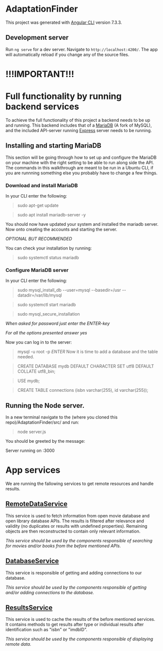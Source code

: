 # AdaptationFinder

This project was generated with [Angular CLI](https://github.com/angular/angular-cli) version 7.3.3.

## Development server

Run `ng serve` for a dev server. Navigate to `http://localhost:4200/`. The app will automatically reload if you change any of the source files.

# !!!IMPORTANT!!!
# Full functionality by running backend services

To achieve the full functionality of this project a backend needs to be up and running. This backend includes that of a [MariaDB](https://mariadb.org/) (A fork of MySQL), and the included API-server running [Express](http://expressjs.com/) server needs to be running.

## Installing and starting MariaDB

This section will be going through how to set up and configure the MariaDB on your machine with the right setting to be able to run along side the API. The commands in this walkthrough are meant to be run in a Ubuntu CLI, if you are runnning something else you probably have to change a few things.

### Download and install MariaDB
In your CLI enter the following:
> sudo apt-get update

> sudo apt install mariadb-server -y

You should now have updated your system and installed the mariadb server. Now onto creating the accounts and starting the server.

*OPTIONAL BUT RECOMMENDED* 

You can check your installation by running:

> sudo systemctl status mariadb

### Configure MariaDB server
In your CLI enter the following:
>  sudo mysql_install_db --user=mysql --basedir=/usr --datadir=/var/lib/mysql 

> sudo systemctl start mariadb

> sudo mysql_secure_installation

*When asked for password just enter the ENTER-key*

*For all the options presented answer yes*

Now you can log in to the server:

> mysql -u root -p 
> *ENTER*
Now it is time to add a database and the table needed.

> CREATE DATABASE mydb DEFAULT CHARACTER SET utf8 DEFAULT COLLATE utf8_bin;

> USE mydb;

> CREATE TABLE connections (isbn varchar(255), id varchar(255));

## Running the Node server.

In a new terminal navigate to the (where you cloned this repo)/AdaptationFinder/src/ and run:

> node server.js

You should be greeted by the message:

Server running on :3000 

# App services

We are running the fallowing services to get remote resources and handle results.

## [RemoteDataService](./adaptationfinder/src/app/remote-data.service)

This service is used to fetch information from open movie database and open library database APIs. The results is filtered after relevance and validity (no duplicates or results with undefined properties). Remaining objects are then reconstructed to contain only relevant information.

*This service should be used by the components responsible of searching for movies and/or books from the before mentioned APIs.*

## [DatabaseService](./adaptationfinder/src/app/database.service)

This service is responsible of getting and adding connections to our database.

*This service should be used by the components responsible of getting and/or adding connections to the database.*

## [ResultsService](./adaptationfinder/src/app/resuls.service)

This service is used to cache the results of the before mentioned services. It contains methods to get results after type or individual results after identification such as "isbn" or "imdbID".

*This service should be used by the components responsible of displaying remote data.*

